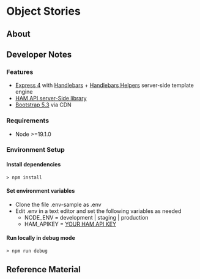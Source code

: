 # Object Stories

## About

## Developer Notes

### Features
* [Express 4](https://expressjs.com/) with [Handlebars](https://handlebarsjs.com/) + [Handlebars Helpers](https://www.npmjs.com/package/handlebars-helpers) server-side template engine
* [HAM API server-Side library](https://www.npmjs.com/package/@harvardartmuseums/ham)
* [Bootstrap 5.3](https://getbootstrap.com/docs/5.3/getting-started/introduction/) via CDN

### Requirements
* Node >=19.1.0

### Environment Setup

#### Install dependencies

```shell
> npm install
```

#### Set environment variables

* Clone the file .env-sample as .env  
* Edit .env in a text editor and set the following variables as needed
	* NODE_ENV = development | staging | production
    * HAM_APIKEY = [YOUR HAM API KEY](https://hvrd.art/api)

#### Run locally in debug mode

```shell
> npm run debug
```

## Reference Material